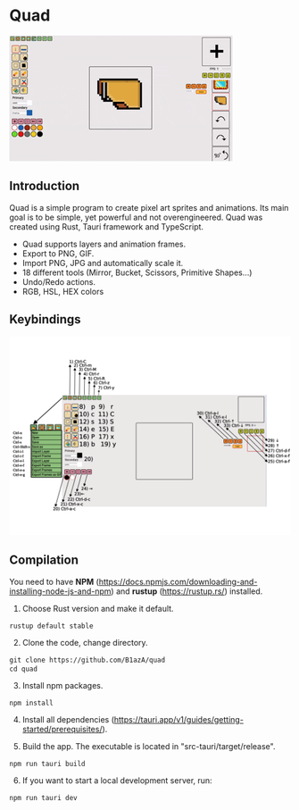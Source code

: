 # Quad

![Quad demo video](https://github.com/B1azA/quad/blob/main/quad-demo.gif)
## Introduction

Quad is a simple program to create pixel art sprites and animations. Its main goal is to be simple, yet powerful and not overengineered. Quad was created using Rust, Tauri framework and TypeScript.

- Quad supports layers and animation frames.
- Export to PNG, GIF.
- Import PNG, JPG and automatically scale it.
- 18 different tools (Mirror, Bucket, Scissors, Primitive Shapes…)
- Undo/Redo actions.
- RGB, HSL, HEX colors

## Keybindings

![manual](https://github.com/B1azA/quad/blob/main/images/manual.png?raw=true)

## Compilation

You need to have **NPM** (https://docs.npmjs.com/downloading-and-installing-node-js-and-npm) and **rustup** (https://rustup.rs/) installed.

1. Choose Rust version and make it default.
   
```
rustup default stable
```

2. Clone the code, change directory.

```
git clone https://github.com/B1azA/quad
cd quad
```

3. Install npm packages.

```
npm install
```

4. Install all dependencies (https://tauri.app/v1/guides/getting-started/prerequisites/).

5. Build the app. The executable is located in "src-tauri/target/release".

```
npm run tauri build
```

6. If you want to start a local development server, run:

```
npm run tauri dev
```
